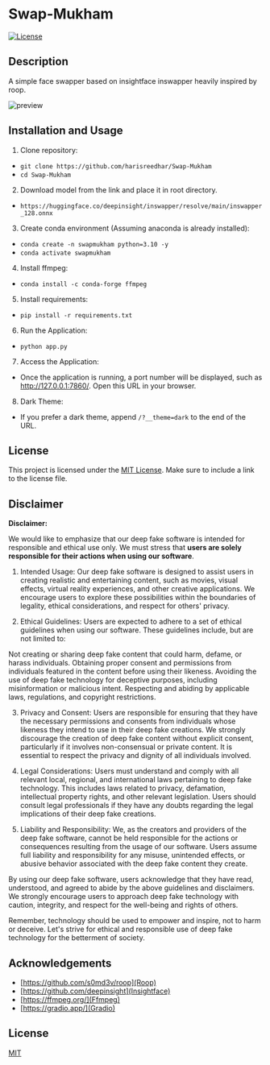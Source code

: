 # Swap-Mukham

[![License](https://img.shields.io/badge/License-MIT-blue.svg)](LICENSE)

## Description

A simple face swapper based on insightface inswapper heavily inspired by roop.

![preview](https://github.com/harisreedhar/Swap-Mukham/assets/46858047/354aeeba-0b30-48cd-b6d9-1e359e3940e2)


## Installation and Usage

1. Clone repository:
- ``git clone https://github.com/harisreedhar/Swap-Mukham``
- ``cd Swap-Mukham``


2. Download model from the link and place it in root directory.
- ``https://huggingface.co/deepinsight/inswapper/resolve/main/inswapper_128.onnx``


3. Create conda environment (Assuming anaconda is already installed):
- ``conda create -n swapmukham python=3.10 -y``
- ``conda activate swapmukham``


4. Install ffmpeg:
- ``conda install -c conda-forge ffmpeg``


5. Install requirements:
- ``pip install -r requirements.txt``


6. Run the Application:
- ``python app.py``


7. Access the Application:
- Once the application is running, a port number will be displayed, such as http://127.0.0.1:7860/. Open this URL in your browser.


8. Dark Theme:
- If you prefer a dark theme, append ``/?__theme=dark`` to the end of the URL.


## License

This project is licensed under the [MIT License](LICENSE). Make sure to include a link to the license file.

## Disclaimer

**Disclaimer:**

We would like to emphasize that our deep fake software is intended for responsible and ethical use only. We must stress that **users are solely responsible for their actions when using our software**.

1. Intended Usage:
Our deep fake software is designed to assist users in creating realistic and entertaining content, such as movies, visual effects, virtual reality experiences, and other creative applications. We encourage users to explore these possibilities within the boundaries of legality, ethical considerations, and respect for others' privacy.

2. Ethical Guidelines:
Users are expected to adhere to a set of ethical guidelines when using our software. These guidelines include, but are not limited to:

Not creating or sharing deep fake content that could harm, defame, or harass individuals.
Obtaining proper consent and permissions from individuals featured in the content before using their likeness.
Avoiding the use of deep fake technology for deceptive purposes, including misinformation or malicious intent.
Respecting and abiding by applicable laws, regulations, and copyright restrictions.

3. Privacy and Consent:
Users are responsible for ensuring that they have the necessary permissions and consents from individuals whose likeness they intend to use in their deep fake creations. We strongly discourage the creation of deep fake content without explicit consent, particularly if it involves non-consensual or private content. It is essential to respect the privacy and dignity of all individuals involved.

4. Legal Considerations:
Users must understand and comply with all relevant local, regional, and international laws pertaining to deep fake technology. This includes laws related to privacy, defamation, intellectual property rights, and other relevant legislation. Users should consult legal professionals if they have any doubts regarding the legal implications of their deep fake creations.

5. Liability and Responsibility:
We, as the creators and providers of the deep fake software, cannot be held responsible for the actions or consequences resulting from the usage of our software. Users assume full liability and responsibility for any misuse, unintended effects, or abusive behavior associated with the deep fake content they create.

By using our deep fake software, users acknowledge that they have read, understood, and agreed to abide by the above guidelines and disclaimers. We strongly encourage users to approach deep fake technology with caution, integrity, and respect for the well-being and rights of others.

Remember, technology should be used to empower and inspire, not to harm or deceive. Let's strive for ethical and responsible use of deep fake technology for the betterment of society.


## Acknowledgements

- [https://github.com/s0md3v/roop](Roop)
- [https://github.com/deepinsight](Insightface)
- [https://ffmpeg.org/](Ffmpeg)
- [https://gradio.app/](Gradio)


## License

[MIT](https://choosealicense.com/licenses/mit/)
